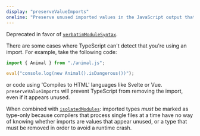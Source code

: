 ```yaml
---
display: "preserveValueImports"
oneline: "Preserve unused imported values in the JavaScript output that would otherwise be removed."
---
```


Deprecated in favor of [`verbatimModuleSyntax`](#verbatimModuleSyntax).

There are some cases where TypeScript can't detect that you're using an import. For example, take the following code:

```ts
import { Animal } from "./animal.js";

eval("console.log(new Animal().isDangerous())");
```

or code using 'Compiles to HTML' languages like Svelte or Vue. `preserveValueImports` will prevent TypeScript from removing the import, even if it appears unused.

When combined with [`isolatedModules`](#isolatedModules): imported types _must_ be marked as type-only because compilers that process single files at a time have no way of knowing whether imports are values that appear unused, or a type that must be removed in order to avoid a runtime crash.
